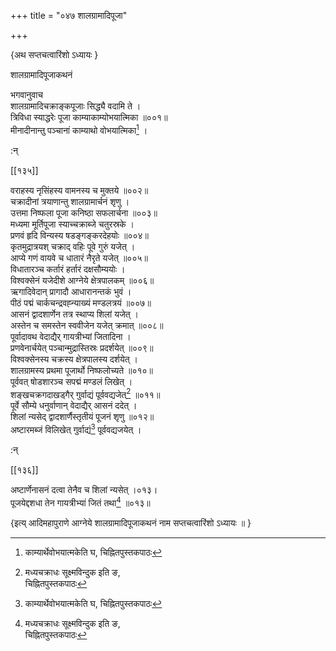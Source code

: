 +++
title = "०४७ शालग्रामादिपूजा"

+++

\{अथ सप्तचत्वारिंशो ऽध्यायः  \}
    
शालग्रामादिपूजाकथनं  
    
भगवानुवाच  
शालग्रामादिचक्राङ्कपूजाः सिद्ध्यै वदामि ते ।  
त्रिविधा स्याद्धरेः पूजा काम्याकाम्योभयात्मिका   ॥००१॥  
मीनादीनान्तु पञ्चानां काम्याथो वोभयात्मिका[^२]   ।  
    
:न्  
    
[^१]: मध्यचक्राधः सूक्ष्मविन्दुक इति ङ,  
चिह्नितपुस्तकपाठः  
    
[^२]: काम्यार्थेवोभयात्मकेति घ, चिह्नितपुस्तकपाठः  

[[१३५]]
    
वराहस्य नृसिंहस्य वामनस्य च मुक्तये ॥००२॥  
चक्रादीनां त्रयाणान्तु शालग्रामार्चनं शृणु   ।  
उत्तमा निष्फला पूजा कनिष्ठा सफलार्चना ॥००३॥  
मध्यमा मूर्तिपूजा स्याच्चक्राब्जे चतुरस्रके ।  
प्रणवं हृदि विन्यस्य षडङ्गङ्करदेहयोः   ॥००४॥  
कृतमुद्रात्रयश् चक्राद् वहिः पूवे गुरुं यजेत् ।  
आप्ये गणं वायवे च धातारं नैरृते यजेत् ॥००५॥  
विधातारञ्च कर्तारं हर्तारं दक्षसौम्ययोः   ।  
विश्वक्सेनं यजेदीशे आग्नेये क्षेत्रपालकम् ॥००६॥  
ऋगादिवेदान् प्रागादौ आधारानन्तकं भुवं ।  
पीठं पद्मं चार्कचन्द्रवह्न्याख्यं मण्डलत्रयं   ॥००७॥  
आसनं द्वादशार्णेन तत्र स्थाप्य शिलां यजेत् ।  
अस्तेन च समस्तेन स्ववीजेन यजेत् क्रमात् ॥००८॥  
पूर्वादावथ वेदाद्यैर् गायत्रीभ्यां जितादिना ।  
प्रणवेनार्चयेत् पञ्चान्मुद्रास्तिस्रः प्रदर्शयेत् ॥००९॥  
विश्वक्सेनस्य चक्रस्य क्षेत्रपालस्य दर्शयेत् ।  
शालग्रामस्य प्रथमा पूजार्थो निष्फलोच्यते ॥०१०॥  
पूर्ववत् षोडशारञ्च सपद्मं मण्डलं लिखेत्   ।  
शङ्खचक्रगदाखड्गैर् गुर्वाद्यं पूर्ववद्यजेत्[^१]   ॥०११॥  
पूर्वे सौम्ये धनुर्वाणान् वेदाद्यैर् आसनं ददेत् ।  
शिलां न्यसेद् द्वादशार्णैस्तृतीयं पूजनं शृणु   ॥०१२॥  
अष्टारमब्जं विलिखेत् गुर्वाद्यं[^२] पूर्ववद्यजयेत्   ।  
    
:न्  
    
[^१]: चतुर्भिः पूर्ववद्यजेदिति ङ, चिह्नितपुस्तकपाठः  
    
[^२]: गन्धाद्यैर् इति ङ, चिह्नितपुस्तकपाठः  

[[१३६]]
    
अष्टार्णेनासनं दत्वा तेनैव च शिलां न्यसेत् ।०१३।  
पूजयेद्दशधा तेन गायत्रीभ्यां जितं तथा[^१] ॥०१३॥  
    
\{इत्य् आदिमहापुराणे आग्नेये शालग्रामादिपूजाकथनं नाम सप्तचत्वारिंशो ऽध्यायः ॥  }
    